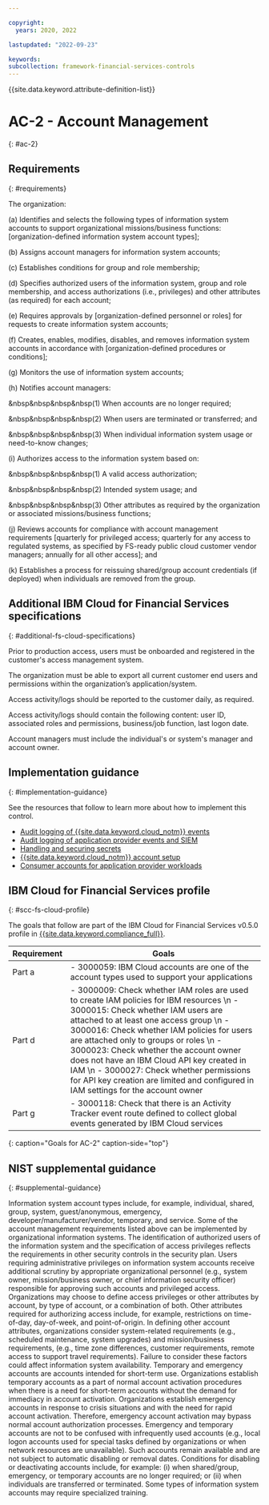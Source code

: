 ```yaml
---

copyright:
  years: 2020, 2022

lastupdated: "2022-09-23"

keywords: 
subcollection: framework-financial-services-controls
---
```


{{site.data.keyword.attribute-definition-list}}

# AC-2 - Account Management
{: #ac-2}

## Requirements
{: #requirements}

The organization:

(a) Identifies and selects the following types of information system accounts to support organizational missions/business functions: [organization-defined information system account types];

(b) Assigns account managers for information system accounts;

(c) Establishes conditions for group and role membership;

(d) Specifies authorized users of the information system, group and role membership, and access authorizations (i.e., privileges) and other attributes (as required) for each account;

(e) Requires approvals by [organization-defined personnel or roles] for requests to create information system accounts;

(f) Creates, enables, modifies, disables, and removes information system accounts in accordance with [organization-defined procedures or conditions];

(g) Monitors the use of information system accounts;

(h) Notifies account managers:

&nbsp&nbsp&nbsp&nbsp(1) When accounts are no longer required;

&nbsp&nbsp&nbsp&nbsp(2) When users are terminated or transferred; and

&nbsp&nbsp&nbsp&nbsp(3) When individual information system usage or need-to-know changes;

(i) Authorizes access to the information system based on:

&nbsp&nbsp&nbsp&nbsp(1) A valid access authorization;

&nbsp&nbsp&nbsp&nbsp(2) Intended system usage; and

&nbsp&nbsp&nbsp&nbsp(3) Other attributes as required by the organization or associated missions/business functions;

(j) Reviews accounts for compliance with account management requirements [quarterly for privileged access; quarterly for any access to regulated systems, as specified by FS-ready public cloud customer vendor managers; annually for all other access]; and

(k) Establishes a process for reissuing shared/group account credentials (if deployed) when individuals are removed from the group.

## Additional IBM Cloud for Financial Services specifications
{: #additional-fs-cloud-specifications}

Prior to production access, users must be onboarded and registered in the customer&#39;s access management system.  

The organization must be able to export all current customer end users and permissions within the organization’s application/system.

Access activity/logs should be reported to the customer daily, as required.

Access activity/logs should contain the following content: user ID, associated roles and permissions, business/job function, last logon date.

Account managers must include the individual&#39;s or system&#39;s manager and account owner.

## Implementation guidance
{: #implementation-guidance}

See the resources that follow to learn more about how to implement this control.

- [Audit logging of {{site.data.keyword.cloud_notm}} events](/docs/framework-financial-services?topic=framework-financial-services-shared-logging-audit)
- [Audit logging of application provider events and SIEM](/docs/framework-financial-services?topic=framework-financial-services-shared-logging-audit-provider)
- [Handling and securing secrets](/docs/framework-financial-services?topic=framework-financial-services-shared-secrets)
- [{{site.data.keyword.cloud_notm}} account setup](/docs/framework-financial-services?topic=framework-financial-services-shared-account-setup)
- [Consumer accounts for application provider workloads](/docs/framework-financial-services?topic=framework-financial-services-shared-account-consumer)

## IBM Cloud for Financial Services profile
{: #scc-fs-cloud-profile}

The goals that follow are part of the IBM Cloud for Financial Services v0.5.0 profile in [{{site.data.keyword.compliance_full}}](/docs/security-compliance?topic=security-compliance-getting-started).

| Requirement | Goals |
|-------------|-------|
| Part a | - 3000059: IBM Cloud accounts are one of the account types used to support your applications | 
| Part d | - 3000009: Check whether IAM roles are used to create IAM policies for IBM resources \n - 3000015: Check whether IAM users are attached to at least one access group \n - 3000016: Check whether IAM policies for users are attached only to groups or roles \n - 3000023: Check whether the account owner does not have an IBM Cloud API key created in IAM \n - 3000027: Check whether permissions for API key creation are limited and configured in IAM settings for the account owner | 
| Part g | - 3000118: Check that there is an Activity Tracker event route defined to collect global events generated by IBM Cloud services | 
{: caption="Goals for AC-2" caption-side="top"}

## NIST supplemental guidance
{: #supplemental-guidance}

Information system account types include, for example, individual, shared, group, system, guest/anonymous, emergency, developer/manufacturer/vendor, temporary, and service. Some of the account management requirements listed above can be implemented by organizational information systems. The identification of authorized users of the information system and the specification of access privileges reflects the requirements in other security controls in the security plan. Users requiring administrative privileges on information system accounts receive additional scrutiny by appropriate organizational personnel (e.g., system owner, mission/business owner, or chief information security officer) responsible for approving such accounts and privileged access. Organizations may choose to define access privileges or other attributes by account, by type of account, or a combination of both. Other attributes required for authorizing access include, for example, restrictions on time-of-day, day-of-week, and point-of-origin. In defining other account attributes, organizations consider system-related requirements (e.g., scheduled maintenance, system upgrades) and mission/business requirements, (e.g., time zone differences, customer requirements, remote access to support travel requirements). Failure to consider these factors could affect information system availability. Temporary and emergency accounts are accounts intended for short-term use. Organizations establish temporary accounts as a part of normal account activation procedures when there is a need for short-term accounts without the demand for immediacy in account activation. Organizations establish emergency accounts in response to crisis situations and with the need for rapid account activation. Therefore, emergency account activation may bypass normal account authorization processes. Emergency and temporary accounts are not to be confused with infrequently used accounts (e.g., local logon accounts used for special tasks defined by organizations or when network resources are unavailable). Such accounts remain available and are not subject to automatic disabling or removal dates. Conditions for disabling or deactivating accounts include, for example: (i) when shared/group, emergency, or temporary accounts are no longer required; or (ii) when individuals are transferred or terminated. Some types of information system accounts may require specialized training.



